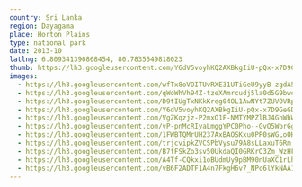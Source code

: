 ```yaml
---
country: Sri Lanka
region: Dayagama
place: Horton Plains
type: national park
date: 2013-10
latlng: 6.809341390868454, 80.7835549818023
thumb: https://lh3.googleusercontent.com/Y6dV5voyhKQ2AXBkgIiU-pQx-x7D9GeGDFwE95kvpjFhOFauyiyGQYfBbQJ3tmSoJfV4E54HpDzRXlng2R5nYFtSTMAUDH8SoYKyCbaL11mSf9OcoMbieF7poAUgWfKTmbFAPTAyew
images:
  - https://lh3.googleusercontent.com/wfTx8oVOITUvRXE31UTiGeU9yyB-zgdA5L4eTKrb15HqwhebaXzNJxCMzvZ9l15YLNyA_wQNorQ1gSrZSNtC6d4iWh7-QkOejJzYsPwffOCqBxCraXJXvLARUkJJjk367rZ6DmvPaA
  - https://lh3.googleusercontent.com/qWoWhVh94Z-tzeXAmrcudj5la0d5G9bwoqF_peCHs7n1MuYw5sT4ZAK13E5GDfYn2LvJYnifAwXghPF61zQ5uwXt9Z6IJtZ5T9uFcbZFQSNqHtgKi43AoyRSE0iGv8xehH5A-WqG5A
  - https://lh3.googleusercontent.com/D9tIUgTxNKkKreg04OL1AwNYt7ZUVOVRp4IPkV-qHIeRw_7G9Yu2xFDIbrj4mz79YWDDWxzc9LaIlP2fqtDD4y7JOzAcGXf5wcNLBX1DJx1rgneTuuEgix5hr8TICyOXvrXwp5dFmQ
  - https://lh3.googleusercontent.com/Y6dV5voyhKQ2AXBkgIiU-pQx-x7D9GeGDFwE95kvpjFhOFauyiyGQYfBbQJ3tmSoJfV4E54HpDzRXlng2R5nYFtSTMAUDH8SoYKyCbaL11mSf9OcoMbieF7poAUgWfKTmbFAPTAyew
  - https://lh3.googleusercontent.com/VgZKqzjz-P2mxO1F-NMTYMPZlBJ4GhWhWFkDTGtonpitHr32Xx3D5QVAubuTO04E6vzyn5-khUBZM5JS_b5kRnlU_5LARZUWvwkJwU4REekPHm0sy4ePOaTHQNQFkKBpjC5utSidbA
  - https://lh3.googleusercontent.com/vP-pnMcRIyaLmggYPC0Pho--GvO5WprGgdpHTNdQs-ffbto67WeKKpQkVNmyjIulgEbLG7Z6Asb0tkRZ7JlJJAuqhvWUgkEkukU_aRuCgKTnmLEPGGOFOM9Tju9NyW4gbX0WDQjDdw
  - https://lh3.googleusercontent.com/1FWBTQMrUH237AxBAOSKxu0PP0sWGLoOHwK6COTcr8gXTc3JfD2H9Uhp8LwLNeT-8Ojbdv5rAn9Vt_5c98P_SjkYRxesGLqeksWiiUnxW0F_6O3NGB9MxsxtyrWG9QjgasYUHyDBAA
  - https://lh3.googleusercontent.com/trjcvipkZVCSPbVysu79A8sLLaxuT6Rm_muXqx_N_4tbQ00HW3NstxncDv_Ml3rUUpjlpzxvSHTaoV9XuErG2DEwI1sUuLqh3rC5bSen9P1Win5YALJXOgsn2Va-4OhcmT8_38uz_w
  - https://lh3.googleusercontent.com/B7fFSkZo3sv50UkdaQI0GRKrO3Zm_WzHF2mcsuTbmHYWkSJ2AbYXYBJ73pbvm6ItA_zv_NVGiWL1_6ZhoFbep8hz8m6ST2sgt7MRxe_uIyzWRgB9tODqXIMIwuPQKnyQWkPyGONlrg
  - https://lh3.googleusercontent.com/A4Tf-CQkxi1oBUdmUy9pBM90nUaXC1rLhxHznGesv4XE2g-cojGz3m1iVu-PnLZ3EpdWNcUOXdlgkx0FMZ3niwzI2Y8AT7LlMKz6QcXXIAp9E8SNyLvLGfZFOvpPDpSUaRu8IXRVjw
  - https://lh3.googleusercontent.com/vB6F2ADTF1A4n7FkgH6v7_NPc6lYkNAA19HPvm89UP13FGGF_--k0WAViObj2oticsruFX-hfOKqCwIHjEBg6-x56mcWmiTtUeDO83UC85yCWawoN1V3DJ_pcf2Lg0pW1Ufl4u1Hig
---
```

